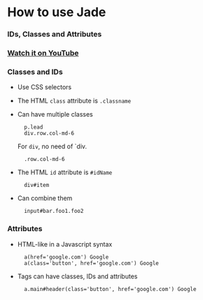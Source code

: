 How to use Jade
===============

### IDs, Classes and Attributes

### [Watch it on YouTube](https://www.youtube.com/watch?v=ysbPH8bxgZE)

### Classes and IDs

- Use CSS selectors
- The HTML `class` attribute is `.classname`
- Can have multiple classes
        
        p.lead
        div.row.col-md-6

    For `div`, no need of `div.

        .row.col-md-6

- The HTML `id` attribute is `#idName`

        div#item

- Can combine them

        input#bar.foo1.foo2

### Attributes

- HTML-like in a Javascript syntax

        a(href='google.com') Google
        a(class='button', href='google.com') Google

- Tags can have classes, IDs and attributes

        a.main#header(class='button', href='google.com') Google
